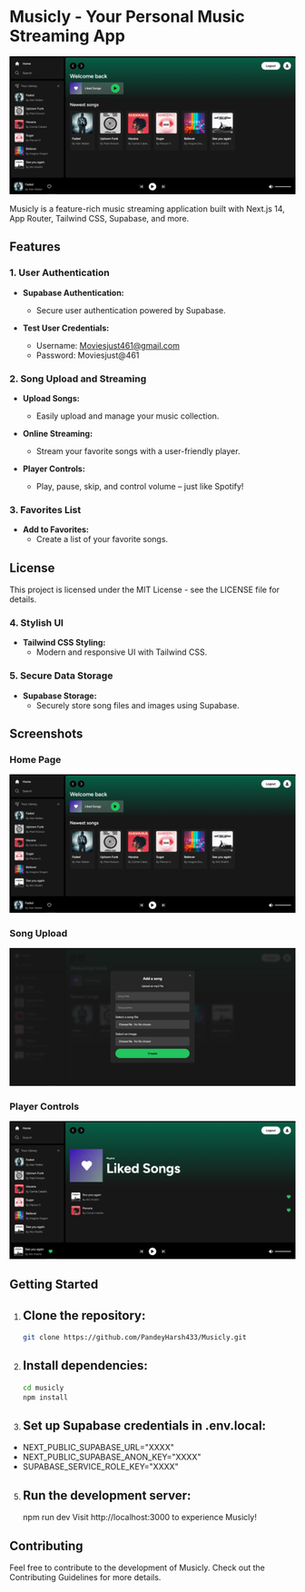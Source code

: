 # Musicly - Your Personal Music Streaming App

![Musicly Preview](https://raw.githubusercontent.com/PandeyHarsh433/images/master/Screenshot%20(190).png)

Musicly is a feature-rich music streaming application built with Next.js 14, App Router, Tailwind CSS, Supabase, and more.

## Features

### 1. User Authentication

- **Supabase Authentication:**
  - Secure user authentication powered by Supabase.

- **Test User Credentials:**
  - Username: Moviesjust461@gmail.com
  - Password: Moviesjust@461

### 2. Song Upload and Streaming

- **Upload Songs:**
  - Easily upload and manage your music collection.

- **Online Streaming:**
  - Stream your favorite songs with a user-friendly player.

- **Player Controls:**
  - Play, pause, skip, and control volume – just like Spotify!

### 3. Favorites List

- **Add to Favorites:**
  - Create a list of your favorite songs.

## License
This project is licensed under the MIT License - see the LICENSE file for details.

### 4. Stylish UI

- **Tailwind CSS Styling:**
  - Modern and responsive UI with Tailwind CSS.

### 5. Secure Data Storage

- **Supabase Storage:**
  - Securely store song files and images using Supabase.

## Screenshots

### Home Page
![Home Page](https://raw.githubusercontent.com/PandeyHarsh433/images/master/Screenshot%20(190).png)

### Song Upload
![Song Upload](https://github.com/PandeyHarsh433/images/blob/master/image.png?raw=true)

### Player Controls
![Liked Songs](https://raw.githubusercontent.com/PandeyHarsh433/images/master/Screenshot%20(191).png)

## Getting Started

1. ## Clone the repository:
   ```bash
   git clone https://github.com/PandeyHarsh433/Musicly.git

2. ## Install dependencies:
    ```bash
   cd musicly
   npm install

4. ## Set up Supabase credentials in .env.local:
  - NEXT_PUBLIC_SUPABASE_URL="XXXX"
  - NEXT_PUBLIC_SUPABASE_ANON_KEY="XXXX"
  - SUPABASE_SERVICE_ROLE_KEY="XXXX"

5. ## Run the development server:
   npm run dev
   Visit http://localhost:3000 to experience Musicly!

## Contributing
   Feel free to contribute to the development of Musicly. Check out the Contributing Guidelines for more details.
